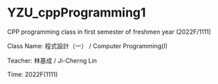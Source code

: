 # YZU_cppProgramming1
CPP programming class in first semester of freshmen year (2022F/1111)

Class Name: 程式設計（一） / Computer Programming(I)

Teacher: 林基成 / Ji-Cherng Lin

Time: 2022F(1111)
